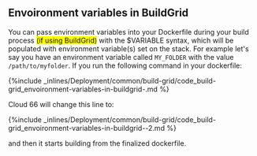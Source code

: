 <!--  usedin: [ _legacy_docker/deployment/build-grid.md, _skycap/buildgrid/build-grid.md] -->


## Envoironment variables in BuildGrid

You can pass environment variables into your Dockerfile during your build process 
<span style="background-color: #FFFF00">(if using BuildGrid)</span>
 with the $VARIABLE syntax, which will be populated with environment variable(s) set on the stack. For example let's say you have an environment variable called `MY_FOLDER` with the value `/path/to/myfolder`. If you run the following command in your dockerfile:



{%include _inlines/Deployment/common/build-grid/code_build-grid_envoironment-variables-in-buildgrid-.md %}




Cloud 66 will change this line to:



{%include _inlines/Deployment/common/build-grid/code_build-grid_envoironment-variables-in-buildgrid--2.md %}




and then it starts building from the finalized dockerfile.

